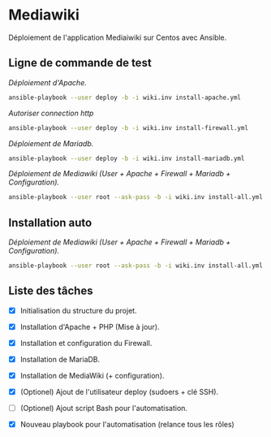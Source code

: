 # Mediawiki

Déploiement de l'application Mediaiwiki sur Centos avec Ansible.

## Ligne de commande de test
*Déploiement d'Apache.*
```bash
ansible-playbook --user deploy -b -i wiki.inv install-apache.yml
```
*Autoriser connection http*
```bash
ansible-playbook --user deploy -b -i wiki.inv install-firewall.yml
```

_Déploiement de Mariadb._
```bash
ansible-playbook --user deploy -b -i wiki.inv install-mariadb.yml
```

*Déploiement de Mediawiki (User + Apache + Firewall + Mariadb + Configuration).*
```bash
ansible-playbook --user root --ask-pass -b -i wiki.inv install-all.yml
```

## Installation auto 

*Déploiement de Mediawiki (User + Apache + Firewall + Mariadb + Configuration).*
```bash
ansible-playbook --user root --ask-pass -b -i wiki.inv install-all.yml
```

## Liste des tâches
- [x] Initialisation du structure du projet.
- [x] Installation d'Apache + PHP (Mise à jour).
- [x] Installation et configuration du Firewall.
- [x] Installation de MariaDB.
- [x] Installation de MediaWiki (+ configuration).
- [x] \(Optionel) Ajout de l'utilisateur deploy (sudoers + clé SSH).
- [ ] \(Optionel) Ajout script Bash pour l'automatisation.
- [x] Nouveau playbook pour l'automatisation (relance tous les rôles)

